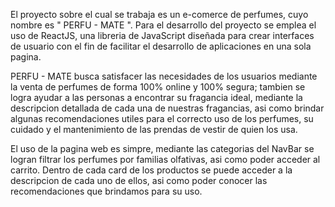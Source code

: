 <!-- README improvisado -->
El proyecto sobre el cual se trabaja es un e-comerce de perfumes, cuyo nombre es " PERFU - MATE ". Para el desarrollo del proyecto se emplea el uso de ReactJS, una libreria de JavaScript diseñada para crear interfaces de usuario con el fin de facilitar el desarrollo de aplicaciones en una sola pagina.

PERFU - MATE busca satisfacer las necesidades de los usuarios mediante la venta de perfumes de forma 100% online y 100% segura; tambien se logra ayudar a las personas a encontrar su fragancia ideal, mediante la descripcion detallada de cada una de nuestras fragancias, asi como brindar algunas recomendaciones utiles para el correcto uso de los perfumes, su cuidado y el mantenimiento de las prendas de vestir de quien los usa. 

El uso de la pagina web es simpre, mediante las categorias del NavBar se logran filtrar los perfumes por familias olfativas, asi como poder acceder al carrito. Dentro de cada card de los productos se puede acceder a la descripcion de cada uno de ellos, asi como poder conocer las recomendaciones que brindamos para su uso.

